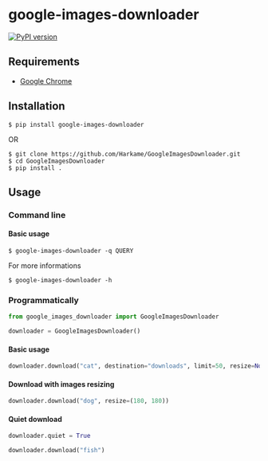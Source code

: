 # google-images-downloader

[![PyPI version](https://badge.fury.io/py/google-images-downloader.svg)](https://badge.fury.io/py/google-images-downloader)

## Requirements

- [Google Chrome](https://www.google.com/chrome/)

## Installation

``` console
$ pip install google-images-downloader
```

OR

``` console
$ git clone https://github.com/Harkame/GoogleImagesDownloader.git
$ cd GoogleImagesDownloader
$ pip install .
```

## Usage

### Command line

#### Basic usage

``` console
$ google-images-downloader -q QUERY
```

For more informations

``` console
$ google-images-downloader -h
```

### Programmatically

``` python
from google_images_downloader import GoogleImagesDownloader

downloader = GoogleImagesDownloader()
```

#### Basic usage

``` python
downloader.download("cat", destination="downloads", limit=50, resize=None)
```

#### Download with images resizing

``` python
downloader.download("dog", resize=(180, 180))
```

#### Quiet download

``` python
downloader.quiet = True

downloader.download("fish")
```
